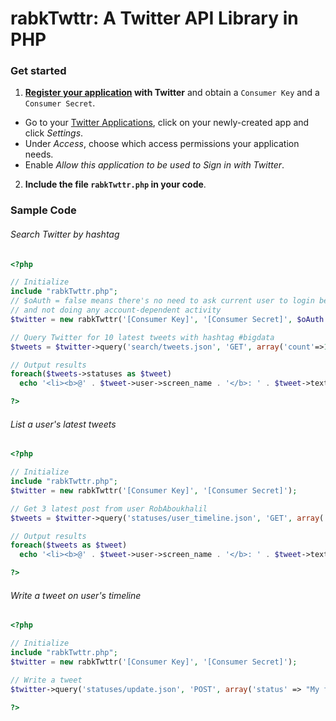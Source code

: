 rabkTwttr: A Twitter API Library in PHP
=========

### Get started

1. **[Register your application](https://dev.twitter.com/apps/new) with Twitter** and obtain a `Consumer Key` and a `Consumer Secret`.
 * Go to your [Twitter Applications](https://dev.twitter.com/apps), click on your newly-created app and click *Settings*.
 * Under *Access*, choose which access permissions your application needs.
 * Enable *Allow this application to be used to Sign in with Twitter*.
2. **Include the file `rabkTwttr.php` in your code**.

### Sample Code





###### Search Twitter by hashtag
```php
<?php

// Initialize
include "rabkTwttr.php";
// $oAuth = false means there's no need to ask current user to login because we're only searching Twitter,
// and not doing any account-dependent activity
$twitter = new rabkTwttr('[Consumer Key]', '[Consumer Secret]', $oAuth = false);

// Query Twitter for 10 latest tweets with hashtag #bigdata
$tweets = $twitter->query('search/tweets.json', 'GET', array('count'=>10, 'q'=>"#bigdata"));

// Output results
foreach($tweets->statuses as $tweet)
  echo '<li><b>@' . $tweet->user->screen_name . '</b>: ' . $tweet->text . '</li>';

?>
```

###### List a user's latest tweets
```php
<?php

// Initialize
include "rabkTwttr.php";
$twitter = new rabkTwttr('[Consumer Key]', '[Consumer Secret]');

// Get 3 latest post from user RobAboukhalil
$tweets = $twitter->query('statuses/user_timeline.json', 'GET', array('count'=>3, 'screen_name'=>'RobAboukhalil'));

// Output results
foreach($tweets as $tweet)
  echo '<li><b>@' . $tweet->user->screen_name . '</b>: ' . $tweet->text . '</li>';

?>
```

###### Write a tweet on user's timeline
```php
<?php

// Initialize
include "rabkTwttr.php";
$twitter = new rabkTwttr('[Consumer Key]', '[Consumer Secret]');

// Write a tweet
$twitter->query('statuses/update.json', 'POST', array('status' => "My first tweet using the rabkTwttr Twitter library! http://github.com/robertaboukhalil/rabkTwttr"));

?>
```
